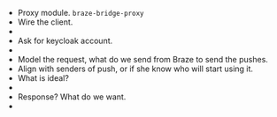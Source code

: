 - Proxy module. `braze-bridge-proxy`
- Wire the client.
-
- Ask for keycloak account.
-
- Model the request, what do we send from Braze to send the pushes.
- Align with senders of push, or if she know who will start using it.
- What is ideal?
-
- Response? What do we want.
-